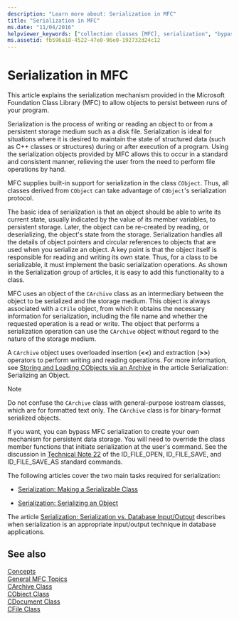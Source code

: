```yaml
---
description: "Learn more about: Serialization in MFC"
title: "Serialization in MFC"
ms.date: "11/04/2016"
helpviewer_keywords: ["collection classes [MFC], serialization", "bypassing serialization [MFC]", "MFC, serialization", "serialization [MFC], MFC", "serialization [MFC], bypassing"]
ms.assetid: fb596a18-4522-47e0-96e0-192732d24c12
---
```

# Serialization in MFC

This article explains the serialization mechanism provided in the Microsoft Foundation Class Library (MFC) to allow objects to persist between runs of your program.

Serialization is the process of writing or reading an object to or from a persistent storage medium such as a disk file. Serialization is ideal for situations where it is desired to maintain the state of structured data (such as C++ classes or structures) during or after execution of a program. Using the serialization objects provided by MFC allows this to occur in a standard and consistent manner, relieving the user from the need to perform file operations by hand.

MFC supplies built-in support for serialization in the class `CObject`. Thus, all classes derived from `CObject` can take advantage of `CObject`'s serialization protocol.

The basic idea of serialization is that an object should be able to write its current state, usually indicated by the value of its member variables, to persistent storage. Later, the object can be re-created by reading, or deserializing, the object's state from the storage. Serialization handles all the details of object pointers and circular references to objects that are used when you serialize an object. A key point is that the object itself is responsible for reading and writing its own state. Thus, for a class to be serializable, it must implement the basic serialization operations. As shown in the Serialization group of articles, it is easy to add this functionality to a class.

MFC uses an object of the `CArchive` class as an intermediary between the object to be serialized and the storage medium. This object is always associated with a `CFile` object, from which it obtains the necessary information for serialization, including the file name and whether the requested operation is a read or write. The object that performs a serialization operation can use the `CArchive` object without regard to the nature of the storage medium.

A `CArchive` object uses overloaded insertion (**<\<**) and extraction (**>>**) operators to perform writing and reading operations. For more information, see [Storing and Loading CObjects via an Archive](../mfc/storing-and-loading-cobjects-via-an-archive.md) in the article Serialization: Serializing an Object.

> [!NOTE]
> Do not confuse the `CArchive` class with general-purpose iostream classes, which are for formatted text only. The `CArchive` class is for binary-format serialized objects.

If you want, you can bypass MFC serialization to create your own mechanism for persistent data storage. You will need to override the class member functions that initiate serialization at the user's command. See the discussion in [Technical Note 22](../mfc/tn022-standard-commands-implementation.md) of the ID_FILE_OPEN, ID_FILE_SAVE, and ID_FILE_SAVE_AS standard commands.

The following articles cover the two main tasks required for serialization:

- [Serialization: Making a Serializable Class](../mfc/serialization-making-a-serializable-class.md)

- [Serialization: Serializing an Object](../mfc/serialization-serializing-an-object.md)

The article [Serialization: Serialization vs. Database Input/Output](../mfc/serialization-serialization-vs-database-input-output.md) describes when serialization is an appropriate input/output technique in database applications.

## See also

[Concepts](../mfc/mfc-concepts.md)<br/>
[General MFC Topics](../mfc/general-mfc-topics.md)<br/>
[CArchive Class](../mfc/reference/carchive-class.md)<br/>
[CObject Class](../mfc/reference/cobject-class.md)<br/>
[CDocument Class](../mfc/reference/cdocument-class.md)<br/>
[CFile Class](../mfc/reference/cfile-class.md)
